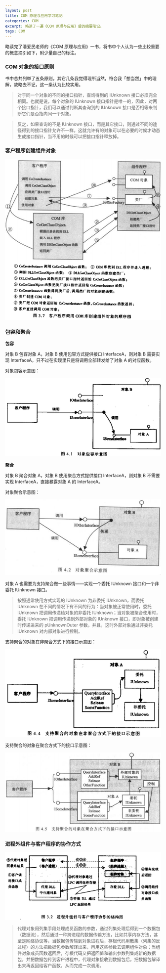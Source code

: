 ```yaml
---
layout: post
title: COM 原理与应用学习笔记
categories: COM
excerpt: 略读了一遍《COM 原理与应用》后的摘要笔记。
tags: COM
---
```


略读完了潘爱民老师的《COM 原理与应用》一书，将书中个人认为一些比较重要的概念摘引如下，附少量自己的标注。

### COM 对象的接口原则

书中总共列举了五条原则，其它几条我觉得理所当然，符合我「想当然」中的理解，故略去不记，这一条认为比较实用。

> 对于同一个对象的不同的接口指针，查询得到的 IUnknown 接口必须完全相同。也就是说，每个对象的 IUnknown 接口指针是唯一的，因此，对两个接口指针，我们可以通过判断其查询到的 IUnknown 接口是否相等来判断它们是否指向同一个对象。

> 反之，如果查询的不是 IUnknown 接口，而是其它接口，则通过不同的途径得到的接口指针允许不一样。这就允许有的对象可以在必要的时候才动态生成接口指针，当不用的时候可以把接口指针释放掉。

### 客户程序创建组件对象

![客户程序调用 COM 库创建组件对象的顺序图](/images/posts/com/clientcallcom.png)

### 包容和聚合

**包容**

对象 B 包容对象 A，对象 B 使用包容方式提供接口 InterfaceA，则对象 B 需要实现 InterfaceA，只不过在实现里只是将调用全部转发给了对象 A 的对应函数。

对象包容示意图：

![对象包容示意图](/images/posts/com/contain.png)

**聚合**

对象 B 聚合对象 A，对象 B 使用聚合方式提供接口 InterfaceA，则对象 B 不需要实现 InterfaceA，直接暴露对象 A 的 InterfaceA。

对象聚合示意图：

![对象聚合示意图](/images/posts/com/polymerize.png)

对象 A 也需要为支持聚合做一些事情——实现一个委托 IUnknown 接口和一个非委托 IUnknown 接口。

> 按照通常使用方式实现的 IUnknown 为非委托 IUnknown，而委托 IUnknown 在不同的情况下有不同的行为：当对象被正常使用时，委托 IUnknown 把调用传递给对象的非委托 IUnknown；当对象被聚合使用时，委托 IUnknown 把调用传递到外部对象的 IUnknown 接口，即对象被创建时传递进来的 pUnknownOuter 参数，并且，这时外部对象通过非委托 IUnknown 对内部对象进行控制。

支持聚合的对象在非聚合方式下的接口示意图：

![支持聚合的对象在非聚合方式下的接口示意图](/images/posts/com/polynormal.png)

支持聚合的对象在聚合方式下的接口示意图：

![支持聚合的对象在聚合方式下的接口示意图](/images/posts/com/polypoly.png)

### 进程外组件与客户程序的协作方式

![进程外组件与客户程序协作的结构图](/images/posts/com/outprocess.png)

> 代理对象用列集手段处理成员函数的参数，通过列集处理后得到一个数据包（数据流），然后通过一种跨进程的数据传输方法，比如共享内存方法，甚至是网络协议等，当数据包传输到对象进程后，存根代码用散集（列集的反过程）的方法把数据包参数解译出来，再用这些参数去调用组件对象；当组件对象成员函数返回后，存根代码又把返回值和输出参数列集成新的数据包，并把数据包传到客户进程中，代理对象接收到数据包后，把数据包解译出来再返回给客户函数，从而完成一次调用。
